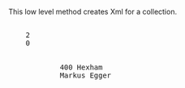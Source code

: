﻿This low level method creates Xml for a collection.

<pre><addresses type="O" class="Collection">
	<count>2</count>
	<keysort>0</keysort>
	<items>
		<item key="address1" type="O" class="Address">
			<caddress>400 Hexham</caddress>
			<cname>Markus Egger</cname>
		</item>
			<item key="address2" type="O" class="Address">
			<caddress></caddress>
			<cname></cname>
		</item>
	</items>
</addresses></pre>